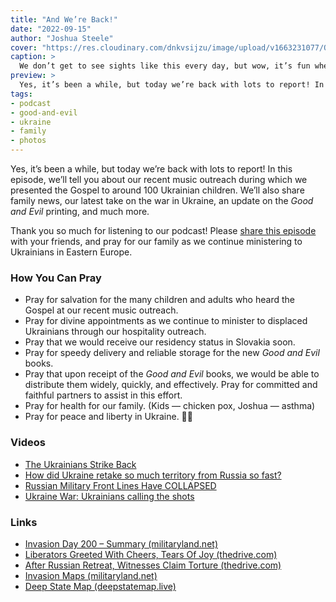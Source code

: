 ```yaml
---
title: "And We’re Back!"
date: "2022-09-15"
author: "Joshua Steele"
cover: "https://res.cloudinary.com/dnkvsijzu/image/upload/v1663231077/OFReport/2022-09-15-and-we-re-back/music-outreach-1-1200x630_n2d3pm.jpg"
caption: >
  We don’t get to see sights like this every day, but wow, it’s fun when it happens. Ukrainian kids, Ukrainian-language Good and Evil books. The Gospel is going out!
preview: >
  Yes, it’s been a while, but today we’re back with lots to report! In this episode, we’ll tell you about our recent music outreach during which we presented the Gospel to around 100 Ukrainian children. We’ll also share family news, our latest take on the war in Ukraine, an update on the *Good and Evil* printing, and much more.
tags:
- podcast
- good-and-evil
- ukraine
- family
- photos
---
```


Yes, it’s been a while, but today we’re back with lots to report! In this episode, we’ll tell you about our recent music outreach during which we presented the Gospel to around 100 Ukrainian children. We’ll also share family news, our latest take on the war in Ukraine, an update on the *Good and Evil* printing, and much more.

Thank you so much for listening to our podcast! Please [share this episode](https://podcasts.apple.com/us/podcast/journey-to-ukraine/id1613710582) with your friends, and pray for our family as we continue ministering to Ukrainians in Eastern Europe.

<article-spacer />

<div id="buzzsprout-player-11325975"></div><script src="https://www.buzzsprout.com/1953515/11325975-and-we-re-back.js?container_id=buzzsprout-player-11325975&player=small" type="text/javascript" charset="utf-8"></script>

### How You Can Pray
- Pray for salvation for the many children and adults who heard the Gospel at our recent music outreach.
- Pray for divine appointments as we continue to minister to displaced Ukrainians through our hospitality outreach.
- Pray that we would receive our residency status in Slovakia soon.
- Pray for speedy delivery and reliable storage for the new *Good and Evil* books.
- Pray that upon receipt of the *Good and Evil* books, we would be able to distribute them widely, quickly, and effectively. Pray for committed and faithful partners to assist in this effort.
- Pray for health for our family. (Kids — chicken pox, Joshua — asthma)
- Pray for peace and liberty in Ukraine. 💙💛

### Videos
- [The Ukrainians Strike Back](https://youtu.be/iAD684eczq8)
- [How did Ukraine retake so much territory from Russia so fast?](https://youtu.be/rSLMuMjeZ38)
- [Russian Military Front Lines Have COLLAPSED](https://youtu.be/bihU0FLH9To)
- [Ukraine War: Ukrainians calling the shots](https://youtu.be/8OMT6mqItxE)

### Links
- [Invasion Day 200 – Summary (militaryland.net)](https://militaryland.net/news/invasion-day-200-summary/)
- [Liberators Greeted With Cheers, Tears Of Joy (thedrive.com)](https://www.thedrive.com/the-war-zone/ukraine-situation-report-liberators-greeted-with-cheers-tears-of-joy)
- [After Russian Retreat, Witnesses Claim Torture (thedrive.com)](https://www.thedrive.com/the-war-zone/ukraine-situation-report-after-russian-retreat-witnesses-claim-torture)
- [Invasion Maps (militaryland.net)](https://militaryland.net/maps/invasion-maps/)
- [Deep State Map (deepstatemap.live)](https://deepstatemap.live/en)

<article-callout content="Keep scrolling for more photos! First up, more photos from our music outreach..." />

<article-image publicId="OFReport/2022-09-15-and-we-re-back/music-outreach-2_ljz1m2" width="768" caption="The kids were pretty excited to get their own copies of the *Good and Evil* comic books!" />

<article-image publicId="OFReport/2022-09-15-and-we-re-back/music-outreach-3_aem7a6" width="768" caption="This was our first chance to try out our new sound gear. We had a few glitches (almost got rained out!) but in the end God gave success!" />

<article-image publicId="OFReport/2022-09-15-and-we-re-back/music-outreach-4_tud8mh" height="768" caption="More kids reading the life-changing stories of the Bible in their own language" />

<article-image publicId="OFReport/2022-09-15-and-we-re-back/good-evil-palette_pjcqxn" height="768" caption="Freshly printed books, ready for trimming" />

<article-image publicId="OFReport/2022-09-15-and-we-re-back/good-evil-book_kgpyhq" height="768" caption="Can’t wait for these to arrive in L’viv and then go out across Ukraine!" />


<article-callout content="Next, some fun snaps from family life in Slovakia..." />

<article-image publicId="OFReport/2022-09-15-and-we-re-back/mia-birthday-cake_eypqsc" height="768" caption="Mia is now three years old! 🎂🎉" />

<article-image publicId="OFReport/2022-09-15-and-we-re-back/kelsie-kids-homeschooling_n8z4t0" width="768" caption="Rain or shine, Ukraine or Slovakia, war or peace — Kelsie keeps the homeschoolers moving forward!" />

<article-image publicId="OFReport/2022-09-15-and-we-re-back/abby-friends-camp_wsj4ab" width="768" caption="This summer Abby got to make some new friends at a youth camp in southern Slovakia." />

<article-image publicId="OFReport/2022-09-15-and-we-re-back/story-time-with-mom_iv0kvw" width="768" caption="Story time, snuggle time, Mommy time. Doesn’t get any better than this. 🥰" />

<article-image publicId="OFReport/2022-09-15-and-we-re-back/mia-big-smile_awzoow" height="768" caption="That smile! 💗" />

<article-image publicId="OFReport/2022-09-15-and-we-re-back/kids-playing-living-room_jbaci2" width="768" caption="Board games in the living room! Yes, it’s always this clean. Our kids don’t make messes, they just sit around quietly like this and smile. 😬😜" />

<article-image publicId="OFReport/2022-09-15-and-we-re-back/happy-kids_xdnslh" width="768" caption="We are blessed with a crew of happy kids!" />

<article-callout content="Hospitality Outreach" />

<article-image publicId="OFReport/2022-09-15-and-we-re-back/hospitality-outreach-1_injrpc" width="768" caption="Artem, his wife Iryna, and their three children were among the first to visit our home." />

<article-image publicId="OFReport/2022-09-15-and-we-re-back/hospitality-outreach-4_entkgf" width="768" caption="Adults at the big table, kiddos at the kids’ table." />

<article-image publicId="OFReport/2022-09-15-and-we-re-back/hospitality-outreach-2_blrbcd" width="768" caption="Hangin’ out, fixin’ food, shootin’ the breeze in Ukrainian. 💙💛" />

<article-image publicId="OFReport/2022-09-15-and-we-re-back/hospitality-outreach-3_iv5x4n" width="768" caption="Serhii and Nadiya visited us back at our apartment, and then again at our new house. They have three daughters, and we’ve enjoyed getting to know them!" />

<article-image publicId="OFReport/2022-09-15-and-we-re-back/horyoviis-steeles_fgbxuy" width="768" caption="The Horyovii family — Kolya, his wife Lyudmyla, and their children — are a Ukrainian family we met through our church here. They are believers from Cherkasy (central Ukraine) and we’re grateful for their fellowship!" />

<article-image publicId="OFReport/2022-09-15-and-we-re-back/horyovii-kids-table_irx0qv" width="768" caption="Lots of kids’ tables at our house 😅" />

<article-callout content="Service with Camp Žilina" />

<article-image publicId="OFReport/2022-09-15-and-we-re-back/joshua-train-station_ezevor" width="768" caption="Lately I’ve been driving lots of Ukrainians to train and bus stations as they return to their homeland. These two elderly ladies were headed for a point in the far east of Ukraine. Brave souls. 😬🙏🏻 The guy in the back is Nikita, one of the other volunteers at Camp Žilina." />

<article-image publicId="OFReport/2022-09-15-and-we-re-back/camp-zilina-loading-van_wlruhc" width="768" caption="These folks are leaving the main Camp Žilina facility for somewhat more permanent housing here in the city. Our little blue van has had the privilege of transporting quite a few Ukrainian families in its short life! 🚙🇺🇦" />

<article-image publicId="OFReport/2022-09-15-and-we-re-back/joshua-suitcase_uo94x6" width="768" caption="Slinging suitcases keeps me young. 😉" />

<article-callout content="Miss Jen Comes to Visit" />

<article-image publicId="OFReport/2022-09-15-and-we-re-back/jen-fam-ice-cream_pl8niv" width="768" caption="Jennifer Bielefeldt is a young lady from our church in Fort Worth. She’s visited us before in Ukraine, and she came again to see us in Slovakia!" />

<article-image publicId="OFReport/2022-09-15-and-we-re-back/jen-fam-castle-trip_x1xwzc" width="768" caption="Her visit was a good excuse to get out and see some sights, including our second tour of Slovakia’s beautiful [Castle of Spirits](https://goo.gl/maps/ii7n4qixAif8aFZG8)." />

<article-image publicId="OFReport/2022-09-15-and-we-re-back/steeles-mojs-river-walk_sr35yv" width="768" caption="One evening we all went for a walk around the reservoir near our village of Mojš and Jen snapped this family photo for us. God is good!" />
